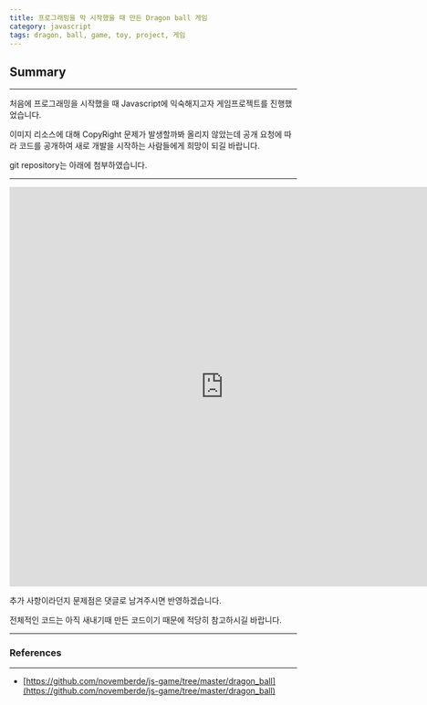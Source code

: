 ```yaml
---
title: 프로그래밍을 막 시작했을 때 만든 Dragon ball 게임
category: javascript
tags: dragon, ball, game, toy, project, 게임
---
```

## Summary
---
처음에 프로그래밍을 시작했을 때 Javascript에 익숙해지고자 게임프로젝트를 진행했었습니다.

이미지 리소스에 대해 CopyRight 문제가 발생할까봐 올리지 않았는데 
공개 요청에 따라 코드를 공개하여 새로 개발을 시작하는 사람들에게 희망이 되길 바랍니다.

git repository는 아래에 첨부하였습니다.

---

<iframe align="middle" style="margin:0px" frameborder="0" position="relative" width="750px" height="700px" scrolling="no" src="https://s3.ap-northeast-2.amazonaws.com/archived-storage/dragon_ball/intro.html"></iframe>

추가 사항이라던지 문제점은 댓글로 남겨주시면 반영하겠습니다.

전체적인 코드는 아직 새내기때 만든 코드이기 때문에 적당히 참고하시길 바랍니다.

---
### References
---
- [https://github.com/novemberde/js-game/tree/master/dragon_ball](https://github.com/novemberde/js-game/tree/master/dragon_ball)

